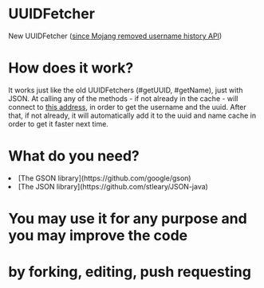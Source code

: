 # UUIDFetcher
New UUIDFetcher ([since Mojang removed username history API](https://help.minecraft.net/hc/en-us/articles/8969841895693))

# How does it work?
It works just like the old UUIDFetchers (#getUUID, #getName), just with JSON.
At calling any of the methods - if not already in the cache - will
connect to [this address](https://api.ashcon.app/mojang/v2/user/KeineSecrets), in order to get the
username and the uuid. After that, if not already, it will automatically add it to the uuid and name cache
in order to get it faster next time.

# What do you need?
<li>[The GSON library](https://github.com/google/gson)</li>
<li>[The JSON library](https://github.com/stleary/JSON-java)</li>

# You may use it for any purpose and you may improve the code
# by forking, editing, push requesting
